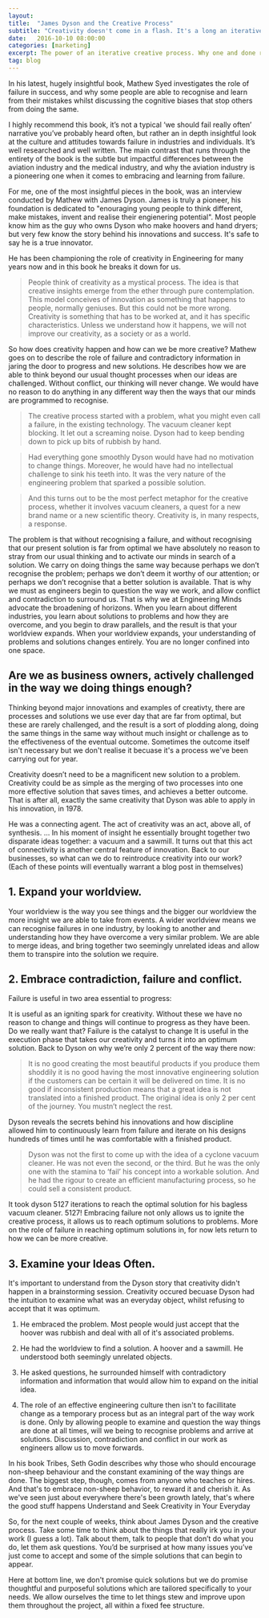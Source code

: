```yaml
---
layout: 
title:  "James Dyson and the Creative Process"
subtitle: "Creativity doesn't come in a flash. It's a long an iterative process."
date:   2016-10-10 08:00:00
categories: [marketing]
excerpt: The power of an iterative creative process. Why one and done rarely works and small iterative creation and improvement is the way forward. 
tag: blog
---
```


In his latest, hugely insightful book, Mathew Syed investigates the role of failure in success, and why some people are able to recognise and learn from their mistakes whilst discussing the cognitive biases that stop others from doing the same.

I highly recommend this book, it’s not a typical ‘we should fail really often’ narrative you’ve probably heard often, but rather an in depth insightful look at the culture and attitudes towards failure in industries and individuals. It’s well researched and well written. The main contrast that runs through the entirety of the book is the subtle but impactful differences between the aviation industry and the medical industry, and why the aviation industry is a pioneering one when it comes to embracing and learning from failure. 

For me, one of the most insightful pieces in the book, was an interview conducted by Mathew with James Dyson. James is truly a pioneer, his foundation is dedicated to "enouraging young people to think different, make mistakes, invent and realise their engienering potential". Most people know him as the guy who owns Dyson who make hoovers and hand dryers; but very few know the story behind his innovations and success. It's safe to say he is a true innovator.

He has been championing the role of creativity in Engineering for many years now and in this book he breaks it down for us.

> People think of creativity as a mystical process. The idea is that creative insights emerge from the ether through pure contemplation. This model conceives of innovation as something that happens to people, normally geniuses. But this could not be more wrong. Creativity is something that has to be worked at, and it has specific characteristics. Unless we understand how it happens, we will not improve our creativity, as a society or as a world.

So how does creativity happen and how can we be more creative? Mathew goes on to describe the role of failure and contradictory information in jaring the door to progress and new solutions. He describes how we are able to think beyond our usual thought processes when our ideas are challenged. Without conflict, our thinking will never change. We would have no reason to do anything in any different way then the ways that our minds are programmed to recognise.

> The creative process started with a problem, what you might even call a failure, in the existing technology. The vacuum cleaner kept blocking. It let out a screaming noise. Dyson had to keep bending down to pick up bits of rubbish by hand.

> Had everything gone smoothly Dyson would have had no motivation to change things. Moreover, he would have had no intellectual challenge to sink his teeth into. It was the very nature of the engineering problem that sparked a possible solution.

>And this turns out to be the most perfect metaphor for the creative process, whether it involves vacuum cleaners, a quest for a new brand name or a new scientific theory. Creativity is, in many respects, a response.

The problem is that without recognising a failure, and without recognising that our present solution is far from optimal we have absolutely no reason to stray from our usual thinking and to activate our minds in search of a solution. We carry on doing things the same way because perhaps we don’t recognise the problem; perhaps we don’t deem it worthy of our attention; or perhaps we don’t recognise that a better solution is available. That is why we must as engineers begin to question the way we work, and allow conflict and contradiction to surround us. That is why we at Engineering Minds advocate the broadening of horizons. When you learn about different industries, you learn about solutions to problems and how they are overcome, and you begin to draw parallels, and the result is that your worldview expands. When your worldview expands, your understanding of problems and solutions changes entirely. You are no longer confined into one space.  

## Are we as business owners, actively challenged in the way we doing things enough? 

Thinking beyond major innovations and examples of creativty, there are processes and solutions we use ever day that are far from optimal, but these are rarely challenged, and the result is a sort of plodding along, doing the same things in the same way without much insight or challenge as to the effectiveness of the eventual outcome. Sometimes the outcome itself isn't necessary but we don't realise it becuase it's a process we've been carrying out for year.

Creativity doesn’t need to be a magnificent new solution to a problem. Creativity could be as simple as the merging of two processes into one more effective solution that saves times, and achieves a better outcome. That is after all, exactly the same creativity that Dyson was able to apply in his innovation, in 1978.

He was a connecting agent. The act of creativity was an act, above all, of synthesis. … In his moment of insight he essentially brought together two disparate ideas together: a vacuum and a sawmill. It turns out that this act of connectivity is another central feature of innovation.
Back to our businesses, so what can we do to reintroduce creativity into our work? (Each of these points will eventually warrant a blog post in themselves)

## 1. Expand your worldview.

Your worldview is the way you see things and the bigger our worldview the more insight we are able to take from events. A wider worldview means we can recognise failures in one industry, by looking to another and understanding how they have overcome a very similar problem. We are able to merge ideas, and bring together two seemingly unrelated ideas and allow them to transpire into the solution we require.

## 2. Embrace contradiction, failure and conflict.

Failure is useful in two area essential to progress:

It is useful as an igniting spark for creativity.
Without these we have no reason to change and things will continue to progress as they have been. Do we really want that? Failure is the catalyst to change
It is useful in the execution phase that takes our creativity and turns it into an optimum solution. 
Back to Dyson on why we’re only 2 percent of the way there now:

>It is no good creating the most beautiful products if you produce them shoddily it is no good having the most innovative engineering solution if the customers can be certain it will be delivered on time. It is no good if inconsistent production means that a great idea is not translated into a finished product. The original idea is only 2 per cent of the journey. You mustn’t neglect the rest.

Dyson reveals the secrets behind his innovations and how discipline allowed him to continuously learn from failure and iterate on his designs hundreds of times until he was comfortable with a finished product.

>Dyson was not the first to come up with the idea of a cyclone vacuum cleaner. He was not even the second, or the third. But he was the only one with the stamina to ‘fail’ his concept into a workable solution. And he had the rigour to create an efficient manufacturing process, so he could sell a consistent product.

It took dyson 5127 iterations to reach the optimal solution for his bagless vacuum cleaner. 5127! Embracing failure not only allows us to ignite the creative process, it allows us to reach optimum solutions to problems. More on the role of failure in reaching optimum solutions in, for now lets return to how we can be more creative.

## 3. Examine your Ideas Often.

It's important to understand from the Dyson story that creativity didn't happen in a brainstorming session. Creativity occured becuase Dyson had the intuition to examine what was an everyday object, whilst refusing to accept that it was optimum.

1. He embraced the problem. Most people would just accept that the hoover was rubbish and deal with all of it's associated problems.

2. He had the worldview to find a solution. A hoover and a sawmill. He understood both seemingly unrelated objects.

3. He asked questions, he surrounded himself with contradictory information and information that would allow him to expand on the initial idea.

4. The role of an effective engineering culture then isn't to facillitate change as a temporary process but as an integral part of the way work is done. Only by allowing people to examine and question the way things are done at all times, will we being to recognise problems and arrive at solutions. Discussion, contradiction and conflict in our work as engineers allow us to move forwards.

In his book Tribes, Seth Godin describes why those who should encourage non-sheep behaviour and the constant examining of the way things are done. The biggest step, though, comes from anyone who teaches or hires. And that's to embrace non-sheep behavior, to reward it and cherish it. As we've seen just about everywhere there's been growth lately, that's where the good stuff happens
Understand and Seek Creativity in Your Everyday

So, for the next couple of weeks, think about James Dyson and the creative process. Take some time to think about the things that really irk you in your work (I guess a lot). Talk about them, talk to people that don’t do what you do, let them ask questions. You’d be surprised at how many issues you’ve just come to accept and some of the simple solutions that can begin to appear.

Here at bottom line, we don't promise quick solutions but we do promise thoughtful and purposeful solutions which are tailored specifically to your needs. We allow ourselves the time to let things stew and improve upon them throughout the project, all within a fixed fee structure. 
